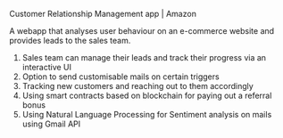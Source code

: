 Customer Relationship Management app | Amazon

A webapp that analyses user behaviour on an e-commerce website and provides leads to the sales team.
1. Sales team can manage their leads and track their progress via an interactive UI
2. Option to send customisable mails on certain triggers
3. Tracking new customers and reaching out to them accordingly
4. Using smart contracts based on blockchain for paying out a referral bonus 
5. Using Natural Language Processing for Sentiment analysis on mails using Gmail API
